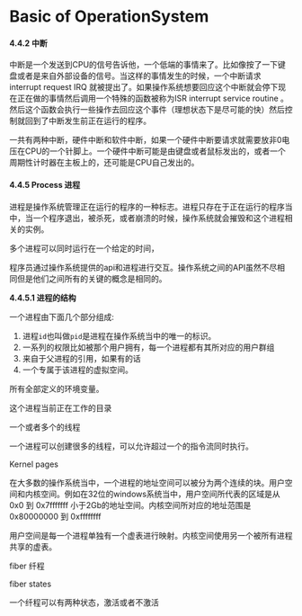 # Basic of OperationSystem

#### 4.4.2 中断 <a href="#n2cfj" id="n2cfj"></a>

中断是一个发送到CPU的信号告诉他，一个低端的事情来了。比如像按了一下键盘或者是来自外部设备的信号。当这样的事情发生的时候，一个中断请求 interrupt request IRQ 就被提出了。如果操作系统想要回应这个中断就会停下现在正在做的事情然后调用一个特殊的函数被称为ISR interrupt service routine 。然后这个函数会执行一些操作去回应这个事件（理想状态下是尽可能的快）然后控制就回到了中断发生前正在运行的程序。

一共有两种中断，硬件中断和软件中断，如果一个硬件中断要请求就需要放非0电压在CPU的一个针脚上。一个硬件中断可能是由键盘或者鼠标发出的，或者一个周期性计时器在主板上的，还可能是CPU自己发出的。

#### 4.4.5 Process 进程 <a href="#mhlfq" id="mhlfq"></a>

进程是操作系统管理正在运行的程序的一种标志。进程只存在于正在运行的程序当中，当一个程序退出，被杀死，或者崩溃的时候，操作系统就会摧毁和这个进程相关的实例。

多个进程可以同时运行在一个给定的时间，

程序员通过操作系统提供的api和进程进行交互。操作系统之间的API虽然不尽相同但是他们之间所有的关键的概念是相同的。

**4.4.5.1 进程的结构**

一个进程由下面几个部分组成:

1. 进程`id`也叫做`pid`是进程在操作系统当中的唯一的标识。
2. 一系列的权限比如被那个用户拥有，每一个进程都有其所对应的用户群组
3. 来自于父进程的引用，如果有的话
4. 一个专属于该进程的虚拟空间。

所有全部定义的环境变量。

这个进程当前正在工作的目录

一个或者多个的线程

一个进程可以创建很多的线程，可以允许超过一个的指令流同时执行。

Kernel pages

在大多数的操作系统当中，一个进程的地址空间可以被分为两个连续的块。用户空间和内核空间。例如在32位的windows系统当中，用户空间所代表的区域是从0x0 到 0x7fffffff 小于2Gb的地址空间。内核空间所对应的地址范围是0x80000000 到 0xffffffff

用户空间是每一个进程单独有一个虚表进行映射。内核空间使用另一个被所有进程共享的虚表。

fiber 纤程

fiber states

一个纤程可以有两种状态，激活或者不激活

